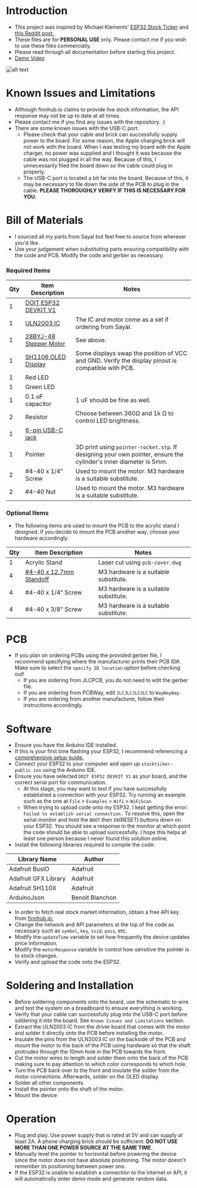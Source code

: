 # Introduction
* This project was inspired by Michael Klements' [ESP32 Stock Ticker](https://www.the-diy-life.com/bitcoin-ticker-using-an-esp32-and-oled-display/) and [this Reddit post.](https://www.reddit.com/r/wallstreetbets/comments/lfkprt/finished_my_diy_project_just_in_time_for_gme_to/?rdt=59493).
* These files are for **PERSONAL USE** only. Please contact me if you wish to use these files commercially.
* Please read through all documentation before starting this project.
* [Demo Video]()

![alt text](./image.png)
  


# Known Issues and Limitations
* Although finnhub.io claims to provide live stock information, the API response may not be up to date at all times.
* Please contact me if you find any issues with the repository. :)
* There are some known issues with the USB-C port. 
  * Please check that your cable and brick can successfully supply power to the board. For some reason, the Apple charging brick will not work with the board. When I was testing my board with the Apple charger, no power was supplied and I thought it was because the cable was not plugged in all the way. Because of this, I unnecessarily filed the board down so the cable could plug in properly.
  * The USB-C port is located a bit far into the board. Because of this, it may be necessary to file down the side of the PCB to plug in the cable. **PLEASE THOROUGHLY VERIFY IF THIS IS NECESSARY FOR YOU.**
  
# Bill of Materials
* I sourced all my parts from Sayal but feel free to source from wherever you'd like.
* Use your judgement when substituting parts ensuring compatibility with the code and PCB. Modify the code and gerber as necessary.

### Required Items
Qty | Item Description | Notes |
--- | --- | --- |
1 | [DOIT ESP32 DEVKIT V1](https://shop.sayal.com/products/1815-ha1?_pos=1&_sid=3067e8a6e&_ss=r)  |  |
1 | [ULN2003 IC](https://shop.sayal.com/products/1814-lc1?_pos=3&_sid=53d498842&_ss=r) | The IC and motor come as a set if ordering from Sayal. | 
1 | [28BYJ-48 Stepper Motor](https://shop.sayal.com/products/1814-lc1?_pos=3&_sid=53d498842&_ss=r) | See above. |
1 | [SH1106 OLED Display](https://shop.sayal.com/products/1814-fa1?_pos=1&_sid=ff4679778&_ss=r) | Some displays swap the position of VCC and GND. Verify the display pinout is compatible with PCB.|
1 | Red LED |  |
1 | Green LED |  |
1 | 0.1 uF capacitor | 1 uF should be fine as well. |
2 | Resistor | Choose between 360Ω and 1k Ω to control LED brightness. |
1 | [6-pin USB-C jack](https://shop.sayal.com/products/amtc-1154?_pos=3&_sid=0e93b7e13&_ss=r) |  |
1 | Pointer | 3D print using `pointer-rocket.stp`. If designing your own pointer, ensure the cylinder's inner diameter is 5mm. |
2 | #4-40 x 1/4" Screw | Used to mount the motor. M3 hardware is a suitable substitute. |
2 | #4-40 Nut | Used to mount the motor. M3 hardware is a suitable substitute. |

### Optional Items
* The following items are used to mount the PCB to the acrylic stand I designed. If you decide to mount the PCB another way, choose your hardware accordingly.

Qty | Item Description | Notes |
--- | --- | --- |
1 | Acrylic Stand | Laser cut using `pcb-cover.dwg` |
4 | [#4-40 x 12.7mm Standoff](https://shop.sayal.com/products/krc-164-2?_pos=8&_sid=6d0b828ae&_ss=r)| M3 hardware is a suitable substitute. |
4 | #4-40 x 1/4" Screw | M3 hardware is a suitable substitute. |
4 | #4-40 x 3/8" Screw | M3 hardware is a suitable substitute. |

# PCB
* If you plan on ordering PCBs using the provided gerber file, I recommend specifying where the manufacturer prints their PCB ID#. Make sure to select the `specify ID location` option before checking out!
  * If you are ordering from JLCPCB, you do not need to edit the gerber file.
  * If you are ordering from PCBWay, edit `JLCJLCJLCJLC` to `WayWayWay`.
  * If you are ordering from another manufacturer, follow their instructions accordingly.

# Software
* Ensure you have the Arduino IDE installed.
* If this is your first time flashing your ESP32, I recommend referencing a [comprehensive setup guide.](https://randomnerdtutorials.com/installing-the-esp32-board-in-arduino-ide-windows-instructions/)
* Connect your ESP32 to your computer and open up `stockticker-public.ino` using the Arduino IDE.
* Ensure you have selected `DOIT ESP32 DEVKIT V1` as your board, and the correct serial port for communication.
  * At this stage, you may want to test if you have successfully established a connection with your ESP32. Try running an example such as the one at `File` > `Examples` > `Wifi` > `WiFiScan`
  * When trying to upload code onto my ESP32. I kept getting the error: `Failed to establish serial connection.` To resolve this, open the serial monitor and hold the `BOOT` then `EN`(RESET) buttons down on your ESP32. You should see a response in the monitor at which point the code should be able to upload successfully. I hope this helps at least one person because I never found this solution online.
* Install the following libraries required to compile the code:

Library Name | Author |
--- | --- |
Adafruit BusIO | Adafruit |
Adafruit GFX Library | Adafruit |
Adafruit SH110X | Adafruit | 
ArduinoJson | Benoit Blanchon |

* In order to fetch real stock market information, obtain a free API key from [finnhub.io.](https://finnhub.io/)
* Change the network and API parameters at the top of the code as necessary such as `symbol`, `key`, `ssid`, `pass`, etc.
* Modify the `updateTime` variable to set how frequently the device updates price information.
* Modify the `motorResponse` variable to control how sensitive the pointer is to stock changes.
* Verify and upload the code onto the ESP32.

# Soldering and Installation
* Before soldering components onto the board, use the schematic to wire and test the system on a breadboard to ensure everything is working.
* Verify that your cable can successfully plug into the USB-C port before soldering it into the board. See `Known Issues and Limitations` section.
* Extract the ULN2003 IC from the driver board that comes with the motor and solder it directly onto the PCB before installing the motor.
* Insulate the pins from the ULN2003 IC on the backside of the PCB and mount the motor to the back of the PCB using hardware so that the shaft protrudes through the 10mm hole in the PCB towards the front.
* Cut the motor wires to length and solder them onto the back of the PCB making sure to pay attention to which color corresponds to which hole.
* Turn the PCB back over to the front and insulate the solder from the motor connections. Afterwards, solder on the OLED display.
* Solder all other components.
* Install the pointer onto the shaft of the motor.
* Mount the device 

# Operation
* Plug and play. Use power supply that is rated at 5V and can supply at least 2A. A phone charging brick should be sufficient. **DO NOT USE MORE THAN ONE POWER SOURCE AT THE SAME TIME.**
* Manually level the pointer to horizontal before powering the device since the motor does not have absolute positioning. The motor doesn’t remember its positioning between power ons.
* If the ESP32 is unable to establish a connection to the internet or API, it will automatically enter demo mode and generate random data.
  
  
   
